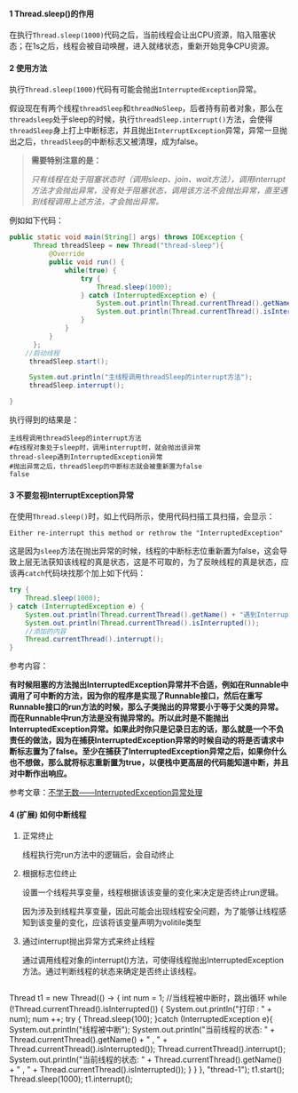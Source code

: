 #### 1 Thread.sleep()的作用

在执行`Thread.sleep(1000)`代码之后，当前线程会让出CPU资源，陷入阻塞状态；在1s之后，线程会被自动唤醒，进入就绪状态，重新开始竞争CPU资源。

#### 2 使用方法

执行`Thread.sleep(1000)`代码有可能会抛出`InterruptedException`异常。

假设现在有两个线程`threadSleep`和`threadNoSleep`，后者持有前者对象，那么在`threadsleep`处于sleep的时候，执行`threadSleep.interrupt()`方法，会使得`threadSleep`身上打上中断标志，并且抛出`InterruptException`异常，异常一旦抛出之后，`threadSleep`的中断标志又被清理，成为false。

> **需要特别注意的是：**
>
> *只有线程在处于阻塞状态时（调用sleep、join、wait方法），调用interrupt方法才会抛出异常，没有处于阻塞状态，调用该方法不会抛出异常，直至遇到线程调用上述方法，才会抛出异常。*

例如如下代码：

```java
public static void main(String[] args) throws IOException {
      Thread threadSleep = new Thread("thread-sleep"){
          @Override
          public void run() {
              while(true) {
                  try {
                      Thread.sleep(1000);
                  } catch (InterruptedException e) {
                      System.out.println(Thread.currentThread().getName() + "遇到InterruptedException异常");
                      System.out.println(Thread.currentThread().isInterrupted());
                  }
              }
          }
      };
    //启动线程
     threadSleep.start();

     System.out.println("主线程调用threadSleep的interrupt方法");
     threadSleep.interrupt();

}
```

执行得到的结果是：

```shell
主线程调用threadSleep的interrupt方法
#在线程对象处于sleep时，调用interrupt时，就会抛出该异常
thread-sleep遇到InterruptedException异常
#抛出异常之后，threadSleep的中断标志就会被重新置为false
false
```

#### 3 不要忽视InterruptException异常

在使用`Thread.sleep()`时，如上代码所示，使用代码扫描工具扫描，会显示：

```shell
Either re-interrupt this method or rethrow the "InterruptedException"
```

这是因为`sleep`方法在抛出异常的时候，线程的中断标志位重新置为false，这会导致上层无法获知该线程的真是状态，这是不可取的，为了反映线程的真是状态，应该再`catch`代码块找那个加上如下代码：

```java
try {
    Thread.sleep(1000);
} catch (InterruptedException e) {
    System.out.println(Thread.currentThread().getName() + "遇到InterruptedException异常");
    System.out.println(Thread.currentThread().isInterrupted());
    //添加的内容
    Thread.currentThread().interrupt();
}
```

参考内容：

**有时候阻塞的方法抛出InterruptedException异常并不合适，例如在Runnable中调用了可中断的方法，因为你的程序是实现了Runnable接口，然后在重写Runnable接口的run方法的时候，那么子类抛出的异常要小于等于父类的异常。而在Runnable中run方法是没有抛异常的。**所以此时是不能抛出InterruptedException异常**。如果此时你只是记录日志的话，那么就是一个不负责任的做法，因为在捕获InterruptedException异常的时候自动的将是否请求中断标志置为了false。至少在捕获了InterruptedException异常之后，如果你什么也不想做，那么就将标志重新置为true，以便栈中更高层的代码能知道中断，并且对中断作出响应。**

参考文章：[不学无数——InterruptedException异常处理](https://blog.csdn.net/weixin_33998125/article/details/89627134?utm_medium=distribute.pc_relevant.none-task-blog-BlogCommendFromMachineLearnPai2-8.channel_param&depth_1-utm_source=distribute.pc_relevant.none-task-blog-BlogCommendFromMachineLearnPai2-8.channel_param)

#### 4 (扩展) 如何中断线程

1. 正常终止

   线程执行完run方法中的逻辑后，会自动终止

2. 根据标志位终止

   设置一个线程共享变量，线程根据该该变量的变化来决定是否终止run逻辑。

   因为涉及到线程共享变量，因此可能会出现线程安全问题，为了能够让线程感知到该变量的变化，应该将该变量声明为volitile类型

3. 通过interrupt抛出异常方式来终止线程

   通过调用线程对象的interrupt()方法，可使得线程抛出InterruptedException方法。通过判断线程的状态来确定是否终止该线程。
   ```java
  Thread t1 = new Thread(() -> {
       int num = 1;
       //当线程被中断时，跳出循环
       while (!Thread.currentThread().isInterrupted()) {
           System.out.println("打印 : " + num);
           num ++;
           try {
               Thread.sleep(100);
           }catch (InterruptedException e){
               System.out.println("线程被中断");
               System.out.println("当前线程的状态: " + Thread.currentThread().getName() + " , " + Thread.currentThread().isInterrupted());
               Thread.currentThread().interrupt();
               System.out.println("当前线程的状态: " + Thread.currentThread().getName() + " , " + Thread.currentThread().isInterrupted());
           }
       }
  }, "thread-1");
  t1.start();
  Thread.sleep(1000);
  t1.interrupt();
  ```

